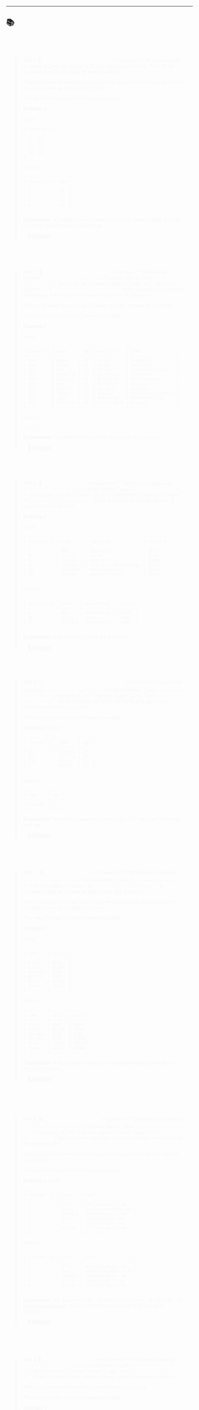 
<style>
@keyframes fadeIn {
  from { opacity: 0; transform: translateY(30px) scale(0.9); }
  to { opacity: 1; transform: translateY(0) scale(1); }
}
@keyframes slideInLeft {
  from { opacity: 0; transform: translateX(-100px) rotate(-5deg); }
  to { opacity: 1; transform: translateX(0) rotate(0deg); }
}
@keyframes typing {
  from { width: 0; }
  to { width: 100%; }
}
@keyframes blink {
  0%, 50% { border-color: transparent; }
  51%, 100% { border-color: #0366d6; }
}
@keyframes bounce {
  0%, 20%, 50%, 80%, 100% { transform: translateY(0); }
  40% { transform: translateY(-10px); }
  60% { transform: translateY(-5px); }
}
@keyframes glow {
  0%, 100% { text-shadow: 0 0 5px #0366d6, 0 0 10px #0366d6; }
  50% { text-shadow: 0 0 10px #0366d6, 0 0 20px #0366d6; }
}
.fade-in { animation: fadeIn 2s cubic-bezier(0.68, -0.55, 0.265, 1.55); }
.slide-in { animation: slideInLeft 1.5s cubic-bezier(0.68, -0.55, 0.265, 1.55); }
.typing { animation: typing 4s steps(50, end), blink 1s infinite; overflow: hidden; white-space: nowrap; border-right: 3px solid #0366d6; }
.problem { animation: fadeIn 3s ease-out; margin-bottom: 30px; border-left: 4px solid #0366d6; padding-left: 20px; }
.problem:hover { transform: translateX(10px) scale(1.02); transition: all 0.4s cubic-bezier(0.68, -0.55, 0.265, 1.55); box-shadow: 0 10px 30px rgba(3, 102, 214, 0.3); }
.link { transition: all 0.3s ease; position: relative; }
.link:hover { color: #0366d6 !important; transform: scale(1.1); }
.link::after { content: ' →'; opacity: 0; transition: opacity 0.3s; }
.link:hover::after { opacity: 1; animation: bounce 1s infinite; }
.emoji { animation: glow 2s ease-in-out infinite alternate; display: inline-block; }
.title-emoji { animation: bounce 2s infinite; }
.welcome-text { animation: fadeIn 3s ease-out 1s both; }
</style>

<div align="center">
  <h1 class="fade-in">
    📊 <span class="emoji title-emoji">🚀</span> LeetCode Pandas Solutions <span class="emoji">🐍</span>
  </h1>
  <p class="typing welcome-text">
    Welcome to the <strong>LeetCode Pandas Challenge</strong> repository! 🎯<br>
    This collection features <em>solutions to various Pandas-related problems</em>, organized by day and question number.<br>
    Each problem includes the full question description, example, and a direct link to the Python solution file.
  </p>
</div>

---

## 📚 <span class="slide-in">Day 1: Introduction to Pandas</span>

<div class="problem">
### 1. 🐍 <span class="slide-in">Create DataFrame from 2D List</span>
**Question:** Write a solution to create a DataFrame from a 2D list called student_data. This 2D list contains the IDs and ages of some students.

The DataFrame should have two columns, student_id and age, and be in the same order as the original 2D list.

The result format is in the following example.

**Example 1:**

Input:
```
student_data:
[
  [1, 15],
  [2, 11],
  [3, 11],
  [4, 20]
]
```
Output:
```
+------------+-----+
| student_id | age |
+------------+-----+
| 1          | 15  |
| 2          | 11  |
| 3          | 11  |
| 4          | 20  |
+------------+-----+
```
**Explanation:** A DataFrame was created on top of student_data, with two columns named student_id and age.

<a href="day1_q1.py" class="link">**[🔗 Solution](day1_q1.py)**</a>
</div>

<div class="problem">
### 2. 📏 <span class="slide-in">Calculate Rows and Columns</span>
**Question:** DataFrame players:
```
+-------------+--------+
| Column Name | Type   |
+-------------+--------+
| player_id   | int    |
| name        | object |
| age         | int    |
| position    | object |
| ...         | ...    |
+-------------+--------+
```
Write a solution to calculate and display the number of rows and columns of players.

Return the result as an array: [number of rows, number of columns]

The result format is in the following example.

**Example 1:**

Input:
```
+-----------+----------+-----+-------------+--------------------+
| player_id | name     | age | position    | team               |
+-----------+----------+-----+-------------+--------------------+
| 846       | Mason    | 21  | Forward     | RealMadrid         |
| 749       | Riley    | 30  | Winger      | Barcelona          |
| 155       | Bob      | 28  | Striker     | ManchesterUnited   |
| 583       | Isabella | 32  | Goalkeeper  | Liverpool          |
| 388       | Zachary  | 24  | Midfielder  | BayernMunich       |
| 883       | Ava      | 23  | Defender    | Chelsea            |
| 355       | Violet   | 18  | Striker     | Juventus           |
| 247       | Thomas   | 27  | Striker     | ParisSaint-Germain |
| 761       | Jack     | 33  | Midfielder  | ManchesterCity     |
| 642       | Charlie  | 36  | Center-back | Arsenal            |
+-----------+----------+-----+-------------+--------------------+
```
Output:
```
[10, 5]
```
**Explanation:** This DataFrame contains 10 rows and 5 columns.

<a href="day1_q2.py" class="link">**[🔗 Solution](day1_q2.py)**</a>
</div>

<div class="problem">
### 3. 👀 <span class="slide-in">Display First 3 Rows</span>
**Question:** DataFrame employees
```
+-------------+--------+
| Column Name | Type   |
+-------------+--------+
| employee_id | int    |
| name        | object |
| department  | object |
| salary      | int    |
+-------------+--------+
```
Write a solution to display the first 3 rows of this DataFrame.

**Example 1:**

Input:
```
+-------------+-----------+-----------------------+--------+
| employee_id | name      | department            | salary |
+-------------+-----------+-----------------------+--------+
| 3           | Bob       | Operations            | 48675  |
| 90          | Alice     | Sales                 | 11096  |
| 9           | Tatiana   | Engineering           | 33805  |
| 60          | Annabelle | InformationTechnology | 37678  |
| 49          | Jonathan  | HumanResources        | 23793  |
| 43          | Khaled    | Administration        | 40454  |
+-------------+-----------+-----------------------+--------+
```
Output:
```
+-------------+---------+-------------+--------+
| employee_id | name    | department  | salary |
+-------------+---------+-------------+--------+
| 3           | Bob     | Operations  | 48675  |
| 90          | Alice   | Sales       | 11096  |
| 9           | Tatiana | Engineering | 33805  |
+-------------+---------+-------------+--------+
```
**Explanation:** Only the first 3 rows are displayed.

<a href="day1_q3.py" class="link">**[🔗 Solution](day1_q3.py)**</a>
</div>

<div class="problem">
### 4. 🔍 <span class="slide-in">Select Name and Age by Student ID</span>
**Question:** DataFrame students
```
+-------------+--------+
| Column Name | Type   |
+-------------+--------+
| student_id  | int    |
| name        | object |
| age         | int    |
+-------------+--------+
```
Write a solution to select the name and age of the student with student_id = 101.

The result format is in the following example.

**Example 1:**
Input:
```
+------------+---------+-----+
| student_id | name    | age |
+------------+---------+-----+
| 101        | Ulysses | 13  |
| 53         | William | 10  |
| 128        | Henry   | 6   |
| 3          | Henry   | 11  |
+------------+---------+-----+
```
Output:
```
+---------+-----+
| name    | age | 
+---------+-----+
| Ulysses | 13  |
+---------+-----+
```
**Explanation:** Student Ulysses has student_id = 101, we select the name and age.

<a href="day1_q4.py" class="link">**[🔗 Solution](day1_q4.py)**</a>
</div>

<div class="problem">
### 5. 💰 <span class="slide-in">Create Bonus Column</span>
**Question:** DataFrame employees
```
+-------------+--------+
| Column Name | Type.  |
+-------------+--------+
| name        | object |
| salary      | int.   |
+-------------+--------+
```
A company plans to provide its employees with a bonus.

Write a solution to create a new column name bonus that contains the doubled values of the salary column.

The result format is in the following example.

**Example 1:**

Input:
```
+---------+--------+
| name    | salary |
+---------+--------+
| Piper   | 4548   |
| Grace   | 28150  |
| Georgia | 1103   |
| Willow  | 6593   |
| Finn    | 74576  |
| Thomas  | 24433  |
+---------+--------+
```
Output:
```
+---------+--------+--------+
| name    | salary | bonus  |
+---------+--------+--------+
| Piper   | 4548   | 9096   |
| Grace   | 28150  | 56300  |
| Georgia | 1103   | 2206   |
| Willow  | 6593   | 13186  |
| Finn    | 74576  | 149152 |
| Thomas  | 24433  | 48866  |
+---------+--------+--------+
```
**Explanation:** A new column bonus is created by doubling the value in the column salary.

<a href="day1_q5.py" class="link">**[🔗 Solution](day1_q5.py)**</a>
</div>

<div class="problem">
### 6. 🗑️ <span class="slide-in">Remove Duplicate Emails</span>
**Question:** DataFrame customers
```
+-------------+--------+
| Column Name | Type   |
+-------------+--------+
| customer_id | int    |
| name        | object |
| email       | object |
+-------------+--------+
```
There are some duplicate rows in the DataFrame based on the email column.

Write a solution to remove these duplicate rows and keep only the first occurrence.

The result format is in the following example.

**Example 1:**
Input:
```
+-------------+---------+---------------------+
| customer_id | name    | email               |
+-------------+---------+---------------------+
| 1           | Ella    | emily@example.com   |
| 2           | David   | michael@example.com |
| 3           | Zachary | sarah@example.com   |
| 4           | Alice   | john@example.com    |
| 5           | Finn    | john@example.com    |
| 6           | Violet  | alice@example.com   |
+-------------+---------+---------------------+
```
Output:  
```
+-------------+---------+---------------------+
| customer_id | name    | email               |
+-------------+---------+---------------------+
| 1           | Ella    | emily@example.com   |
| 2           | David   | michael@example.com |
| 3           | Zachary | sarah@example.com   |
| 4           | Alice   | john@example.com    |
| 6           | Violet  | alice@example.com   |
+-------------+---------+---------------------+
```
**Explanation:** Alic (customer_id = 4) and Finn (customer_id = 5) both use john@example.com, so only the first occurrence of this email is retained.

<a href="day1_q6.py" class="link">**[🔗 Solution](day1_q6.py)**</a>
</div>

<div class="problem">
### 7. 🚫 <span class="slide-in">Remove Missing Names</span>
**Question:** DataFrame students
```
+-------------+--------+
| Column Name | Type   |
+-------------+--------+
| student_id  | int    |
| name        | object |
| age         | int    |
+-------------+--------+
```
There are some rows having missing values in the name column.

Write a solution to remove the rows with missing values.

The result format is in the following example.

**Example 1:**

Input:
```
+------------+---------+-----+
| student_id | name    | age |
+------------+---------+-----+
| 32         | Piper   | 5   |
| 217        | None    | 19  |
| 779        | Georgia | 20  |
| 849        | Willow  | 14  |
+------------+---------+-----+
```
Output:
```
+------------+---------+-----+
| student_id | name    | age |
+------------+---------+-----+
| 32         | Piper   | 5   |
| 779        | Georgia | 20  | 
| 849        | Willow  | 14  | 
+------------+---------+-----+
```
**Explanation:** Student with id 217 has empty value in the name column, so it will be removed.

<a href="day1_q7.py" class="link">**[🔗 Solution](day1_q7.py)**</a>
</div>

<div class="problem">
### 8. ✏️ <span class="slide-in">Modify Salary Column</span>
**Question:** DataFrame employees
```
+-------------+--------+
| Column Name | Type   |
+-------------+--------+
| name        | object |
| salary      | int    |
+-------------+--------+
```
A company intends to give its employees a pay rise.

Write a solution to modify the salary column by multiplying each salary by 2.

The result format is in the following example.

**Example 1:**

Input:
```
+---------+--------+
| name    | salary |
+---------+--------+
| Jack    | 19666  |
| Piper   | 74754  |
| Mia     | 62509  |
| Ulysses | 54866  |
+---------+--------+
```
Output:
```
+---------+--------+
| name    | salary |
+---------+--------+
| Jack    | 39332  |
| Piper   | 149508 |
| Mia     | 125018 |
| Ulysses | 109732 |
+---------+--------+
```
**Explanation:** Every salary has been doubled.

<a href="day1_q8.py" class="link">**[🔗 Solution](day1_q8.py)**</a>
</div>

<div class="problem">
### 9. 🏷️ <span class="slide-in">Rename Columns</span>
**Question:** DataFrame students
```
+-------------+--------+
| Column Name | Type   |
+-------------+--------+
| id          | int    |
| first       | object |
| last        | object |
| age         | int    |
+-------------+--------+
```
Write a solution to rename the columns as follows:

id to student_id
first to first_name
last to last_name
age to age_in_years

The result format is in the following example.

**Example 1:**
Input:
```
+----+---------+----------+-----+
| id | first   | last     | age |
+----+---------+----------+-----+
| 1  | Mason   | King     | 6   |
| 2  | Ava     | Wright   | 7   |
| 3  | Taylor  | Hall     | 16  |
| 4  | Georgia | Thompson | 18  |
| 5  | Thomas  | Moore    | 10  |
+----+---------+----------+-----+
```
Output:
```
+------------+------------+-----------+--------------+
| student_id | first_name | last_name | age_in_years |
+------------+------------+-----------+--------------+
| 1          | Mason      | King      | 6            |
| 2          | Ava        | Wright    | 7            |
| 3          | Taylor     | Hall      | 16           |
| 4          | Georgia    | Thompson  | 18           |
| 5          | Thomas     | Moore     | 10           |
+------------+------------+-----------+--------------+
```
**Explanation:** The column names are changed accordingly.

<a href="day1_q9.py" class="link">**[🔗 Solution](day1_q9.py)**</a>
</div>

<div class="problem">
### 10. 🔄 <span class="slide-in">Change Data Type</span>
**Question:** DataFrame students
```
+-------------+--------+
| Column Name | Type   |
+-------------+--------+
| student_id  | int    |
| name        | object |
| age         | int    |
| grade       | float  |
+-------------+--------+
```
Write a solution to correct the errors:

The grade column is stored as floats, convert it to integers.

The result format is in the following example.

**Example 1:**
Input:
```
+------------+------+-----+-------+
| student_id | name | age | grade |
+------------+------+-----+-------+
| 1          | Ava  | 6   | 73.0  |
| 2          | Kate | 15  | 87.0  |
+------------+------+-----+-------+
```
Output:
```
+------------+------+-----+-------+
| student_id | name | age | grade |
+------------+------+-----+-------+
| 1          | Ava  | 6   | 73    |
| 2          | Kate | 15  | 87    |
+------------+------+-----+-------+
```
**Explanation:** The data types of the column grade is converted to int.

<a href="day1_q10.py" class="link">**[🔗 Solution](day1_q10.py)**</a>
</div>

<div class="problem">
### 11. 🔧 <span class="slide-in">Fill Missing Values</span>
**Question:** DataFrame products
```
+-------------+--------+
| Column Name | Type   |
+-------------+--------+
| name        | object |
| quantity    | int    |
| price       | int    |
+-------------+--------+
```
Write a solution to fill in the missing value as 0 in the quantity column.

The result format is in the following example.

**Example 1:**
Input:
```
+-----------------+----------+-------+
| name            | quantity | price |
+-----------------+----------+-------+
| Wristwatch      | None     | 135   |
| WirelessEarbuds | None     | 821   |
| GolfClubs       | 779      | 9319  |
| Printer         | 849      | 3051  |
+-----------------+----------+-------+
```
Output:
```
+-----------------+----------+-------+
| name            | quantity | price |
+-----------------+----------+-------+
| Wristwatch      | 0        | 135   |
| WirelessEarbuds | 0        | 821   |
| GolfClubs       | 779      | 9319  |
| Printer         | 849      | 3051  |
+-----------------+----------+-------+
```
**Explanation:** The quantity for Wristwatch and WirelessEarbuds are filled by 0.

<a href="day1_q11.py" class="link">**[🔗 Solution](day1_q11.py)**</a>
</div>

<div class="problem">
### 12. 🔗 <span class="slide-in">Concatenate DataFrames</span>
**Question:** DataFrame df1
```
+-------------+--------+
| Column Name | Type   |
+-------------+--------+
| student_id  | int    |
| name        | object |
| age         | int    |
+-------------+--------+
```

DataFrame df2
```
+-------------+--------+
| Column Name | Type   |
+-------------+--------+
| student_id  | int    |
| name        | object |
| age         | int    |
+-------------+--------+
```
Write a solution to concatenate these two DataFrames vertically into one DataFrame.

The result format is in the following example.

**Example 1:**

Input:
df1
```
+------------+---------+-----+
| student_id | name    | age |
+------------+---------+-----+
| 1          | Mason   | 8   |
| 2          | Ava     | 6   |
| 3          | Taylor  | 15  |
| 4          | Georgia | 17  |
+------------+---------+-----+
```
df2
```
+------------+------+-----+
| student_id | name | age |
+------------+------+-----+
| 5          | Leo  | 7   |
| 6          | Alex | 7   |
+------------+------+-----+
```
Output:
```
+------------+---------+-----+
| student_id | name    | age |
+------------+---------+-----+
| 1          | Mason   | 8   |
| 2          | Ava     | 6   |
| 3          | Taylor  | 15  |
| 4          | Georgia | 17  |
| 5          | Leo     | 7   |
| 6          | Alex    | 7   |
+------------+---------+-----+
```
**Explanation:** The two DataFrames are stacked vertically, and their rows are combined.

<a href="day1_q12.py" class="link">**[🔗 Solution](day1_q12.py)**</a>
</div>

<div class="problem">
### 13. 🔄 <span class="slide-in">Pivot Table</span>
**Question:** DataFrame weather
```
+-------------+--------+
| Column Name | Type   |
+-------------+--------+
| city        | object |
| month       | object |
| temperature | int    |
+-------------+--------+
```
Write a solution to pivot the data so that each row represents temperatures for a specific month, and each city is a separate column.

The result format is in the following example.

**Example 1:**
Input:
```
+--------------+----------+-------------+
| city         | month    | temperature |
+--------------+----------+-------------+
| Jacksonville | January  | 13          |
| Jacksonville | February | 23          |
| Jacksonville | March    | 38          |
| Jacksonville | April    | 5           |
| Jacksonville | May      | 34          |
| ElPaso       | January  | 20          |
| ElPaso       | February | 6           |
| ElPaso       | March    | 26          |
| ElPaso       | April    | 2           |
| ElPaso       | May      | 43          |
+--------------+----------+-------------+
```
Output:
```
+----------+--------+--------------+
| month    | ElPaso | Jacksonville |
+----------+--------+--------------+
| April    | 2      | 5            |
| February | 6      | 23           |
| January  | 20     | 13           |
| March    | 26     | 38           |
| May      | 43     | 34           |
+----------+--------+--------------+
```
**Explanation:** The table is pivoted, each column represents a city, and each row represents a specific month.

<a href="day1_q13.py" class="link">**[🔗 Solution](day1_q13.py)**</a>
</div>

<div class="problem">
### 14. 🧊 <span class="slide-in">Melt Table</span>
**Question:** DataFrame report
```
+-------------+--------+
| Column Name | Type   |
+-------------+--------+
| product     | object |
| quarter_1   | int    |
| quarter_2   | int    |
| quarter_3   | int    |
| quarter_4   | int    |
+-------------+--------+
```
Write a solution to reshape the data so that each row represents sales data for a product in a specific quarter.

The result format is in the following example.

**Example 1:**

Input:
```
+-------------+-----------+-----------+-----------+-----------+
| product     | quarter_1 | quarter_2 | quarter_3 | quarter_4 |
+-------------+-----------+-----------+-----------+-----------+
| Umbrella    | 417       | 224       | 379       | 611       |
| SleepingBag | 800       | 936       | 93        | 875       |
+-------------+-----------+-----------+-----------+-----------+
```
Output:
```
+-------------+-----------+-------+
| product     | quarter   | sales |
+-------------+-----------+-------+
| Umbrella    | quarter_1 | 417   |
| SleepingBag | quarter_1 | 800   |
| Umbrella    | quarter_2 | 224   |
| SleepingBag | quarter_2 | 936   |
| Umbrella    | quarter_3 | 379   |
| SleepingBag | quarter_3 | 93    |
| Umbrella    | quarter_4 | 611   |
| SleepingBag | quarter_4 | 875   |
+-------------+-----------+-------+
```
**Explanation:** The DataFrame is reshaped from wide to long format. Each row represents the sales of a product in a quarter.

<a href="day1_q14.py" class="link">**[🔗 Solution](day1_q14.py)**</a>
</div>

<div class="problem">
### 15. 🐘 <span class="slide-in">Find Heavy Animals</span>
**Question:** DataFrame animals
```
+-------------+--------+
| Column Name | Type   |
+-------------+--------+
| name        | object |
| species     | object |
| age         | int    |
| weight      | int    |
+-------------+--------+
```
Write a solution to list the names of animals that weigh strictly more than 100 kilograms.

Return the animals sorted by weight in descending order.

The result format is in the following example.

**Example 1:**

Input: 
```
+----------+---------+-----+--------+
| name     | species | age | weight |
+----------+---------+-----+--------+
| Tatiana  | Snake   | 98  | 464    |
| Khaled   | Giraffe | 50  | 41     |
| Alex     | Leopard | 6   | 328    |
| Jonathan | Monkey  | 45  | 463    |
| Stefan   | Bear    | 100 | 50     |
| Tommy    | Panda   | 26  | 349    |
+----------+---------+-----+--------+
```
Output: 
```
+----------+
| name     |
+----------+
| Tatiana  |
| Jonathan |
| Tommy    |
| Alex     |
+----------+
```
**Explanation:** All animals weighing more than 100 should be included in the results table.
Tatiana's weight is 464, Jonathan's weight is 463, Tommy's weight is 349, and Alex's weight is 328.
The results should be sorted in descending order of weight.

In Pandas, method chaining enables us to perform operations on a DataFrame without breaking up each operation into a separate line or creating multiple temporary variables. 

Can you complete this task in just one line of code using method chaining?

<a href="day1_q15.py" class="link">**[🔗 Solution](day1_q15.py)**</a>
</div>

<div align="center">
  <h1 class="fade-in">📊 <span class="emoji">🚀</span> LeetCode Pandas Solutions <span class="emoji">🐍</span></h1>
  <p class="typing">Welcome to the LeetCode Pandas Challenge repository! This collection features solutions to various Pandas-related problems.</p>
</div>

---

## 📚 Day 1: Introduction to Pandas

<div class="problem">
### 1. 🐍 <span class="slide-in">Create DataFrame from 2D List</span>
**Question:** Write a solution to create a DataFrame from a 2D list called student_data. This 2D list contains the IDs and ages of some students.

The DataFrame should have two columns, student_id and age, and be in the same order as the original 2D list.

The result format is in the following example.

**Example 1:**

Input:
```
student_data:
[
  [1, 15],
  [2, 11],
  [3, 11],
  [4, 20]
]
```
Output:
```
+------------+-----+
| student_id | age |
+------------+-----+
| 1          | 15  |
| 2          | 11  |
| 3          | 11  |
| 4          | 20  |
+------------+-----+
```
**Explanation:** A DataFrame was created on top of student_data, with two columns named student_id and age.

<a href="day1_q1.py" class="link">**[🔗 Solution](day1_q1.py)**</a>
</div>

<div class="problem">
### 2. 📏 <span class="slide-in">Calculate Rows and Columns</span>
**Question:** DataFrame players:
```
+-------------+--------+
| Column Name | Type   |
+-------------+--------+
| player_id   | int    |
| name        | object |
| age         | int    |
| position    | object |
| ...         | ...    |
+-------------+--------+
```
Write a solution to calculate and display the number of rows and columns of players.

Return the result as an array: [number of rows, number of columns]

The result format is in the following example.

**Example 1:**

Input:
```
+-----------+----------+-----+-------------+--------------------+
| player_id | name     | age | position    | team               |
+-----------+----------+-----+-------------+--------------------+
| 846       | Mason    | 21  | Forward     | RealMadrid         |
| 749       | Riley    | 30  | Winger      | Barcelona          |
| 155       | Bob      | 28  | Striker     | ManchesterUnited   |
| 583       | Isabella | 32  | Goalkeeper  | Liverpool          |
| 388       | Zachary  | 24  | Midfielder  | BayernMunich       |
| 883       | Ava      | 23  | Defender    | Chelsea            |
| 355       | Violet   | 18  | Striker     | Juventus           |
| 247       | Thomas   | 27  | Striker     | ParisSaint-Germain |
| 761       | Jack     | 33  | Midfielder  | ManchesterCity     |
| 642       | Charlie  | 36  | Center-back | Arsenal            |
+-----------+----------+-----+-------------+--------------------+
```
Output:
```
[10, 5]
```
**Explanation:** This DataFrame contains 10 rows and 5 columns.

<a href="day1_q2.py" class="link">**[🔗 Solution](day1_q2.py)**</a>
</div>

<div class="problem">
### 3. 👀 <span class="slide-in">Display First 3 Rows</span>
**Question:** DataFrame employees
```
+-------------+--------+
| Column Name | Type   |
+-------------+--------+
| employee_id | int    |
| name        | object |
| department  | object |
| salary      | int    |
+-------------+--------+
```
Write a solution to display the first 3 rows of this DataFrame.

**Example 1:**

Input:
```
+-------------+-----------+-----------------------+--------+
| employee_id | name      | department            | salary |
+-------------+-----------+-----------------------+--------+
| 3           | Bob       | Operations            | 48675  |
| 90          | Alice     | Sales                 | 11096  |
| 9           | Tatiana   | Engineering           | 33805  |
| 60          | Annabelle | InformationTechnology | 37678  |
| 49          | Jonathan  | HumanResources        | 23793  |
| 43          | Khaled    | Administration        | 40454  |
+-------------+-----------+-----------------------+--------+
```
Output:
```
+-------------+---------+-------------+--------+
| employee_id | name    | department  | salary |
+-------------+---------+-------------+--------+
| 3           | Bob     | Operations  | 48675  |
| 90          | Alice   | Sales       | 11096  |
| 9           | Tatiana | Engineering | 33805  |
+-------------+---------+-------------+--------+
```
**Explanation:** Only the first 3 rows are displayed.

<a href="day1_q3.py" class="link">**[🔗 Solution](day1_q3.py)**</a>
</div>

<div class="problem">
### 4. 🔍 <span class="slide-in">Select Name and Age by Student ID</span>
**Question:** DataFrame students
```
+-------------+--------+
| Column Name | Type   |
+-------------+--------+
| student_id  | int    |
| name        | object |
| age         | int    |
+-------------+--------+
```
Write a solution to select the name and age of the student with student_id = 101.

The result format is in the following example.

**Example 1:**
Input:
```
+------------+---------+-----+
| student_id | name    | age |
+------------+---------+-----+
| 101        | Ulysses | 13  |
| 53         | William | 10  |
| 128        | Henry   | 6   |
| 3          | Henry   | 11  |
+------------+---------+-----+
```
Output:
```
+---------+-----+
| name    | age | 
+---------+-----+
| Ulysses | 13  |
+---------+-----+
```
**Explanation:** Student Ulysses has student_id = 101, we select the name and age.

<a href="day1_q4.py" class="link">**[🔗 Solution](day1_q4.py)**</a>
</div>

<div class="problem">
### 5. 💰 <span class="slide-in">Create Bonus Column</span>
**Question:** DataFrame employees
```
+-------------+--------+
| Column Name | Type.  |
+-------------+--------+
| name        | object |
| salary      | int.   |
+-------------+--------+
```
A company plans to provide its employees with a bonus.

Write a solution to create a new column name bonus that contains the doubled values of the salary column.

The result format is in the following example.

**Example 1:**

Input:
```
+---------+--------+
| name    | salary |
+---------+--------+
| Piper   | 4548   |
| Grace   | 28150  |
| Georgia | 1103   |
| Willow  | 6593   |
| Finn    | 74576  |
| Thomas  | 24433  |
+---------+--------+
```
Output:
```
+---------+--------+--------+
| name    | salary | bonus  |
+---------+--------+--------+
| Piper   | 4548   | 9096   |
| Grace   | 28150  | 56300  |
| Georgia | 1103   | 2206   |
| Willow  | 6593   | 13186  |
| Finn    | 74576  | 149152 |
| Thomas  | 24433  | 48866  |
+---------+--------+--------+
```
**Explanation:** A new column bonus is created by doubling the value in the column salary.

<a href="day1_q5.py" class="link">**[🔗 Solution](day1_q5.py)**</a>
</div>

<div class="problem">
### 6. 🗑️ <span class="slide-in">Remove Duplicate Emails</span>
**Question:** DataFrame customers
```
+-------------+--------+
| Column Name | Type   |
+-------------+--------+
| customer_id | int    |
| name        | object |
| email       | object |
+-------------+--------+
```
There are some duplicate rows in the DataFrame based on the email column.

Write a solution to remove these duplicate rows and keep only the first occurrence.

The result format is in the following example.

**Example 1:**
Input:
```
+-------------+---------+---------------------+
| customer_id | name    | email               |
+-------------+---------+---------------------+
| 1           | Ella    | emily@example.com   |
| 2           | David   | michael@example.com |
| 3           | Zachary | sarah@example.com   |
| 4           | Alice   | john@example.com    |
| 5           | Finn    | john@example.com    |
| 6           | Violet  | alice@example.com   |
+-------------+---------+---------------------+
```
Output:  
```
+-------------+---------+---------------------+
| customer_id | name    | email               |
+-------------+---------+---------------------+
| 1           | Ella    | emily@example.com   |
| 2           | David   | michael@example.com |
| 3           | Zachary | sarah@example.com   |
| 4           | Alice   | john@example.com    |
| 6           | Violet  | alice@example.com   |
+-------------+---------+---------------------+
```
**Explanation:** Alic (customer_id = 4) and Finn (customer_id = 5) both use john@example.com, so only the first occurrence of this email is retained.

<a href="day1_q6.py" class="link">**[🔗 Solution](day1_q6.py)**</a>
</div>

<div class="problem">
### 7. 🚫 <span class="slide-in">Remove Missing Names</span>
**Question:** DataFrame students
```
+-------------+--------+
| Column Name | Type   |
+-------------+--------+
| student_id  | int    |
| name        | object |
| age         | int    |
+-------------+--------+
```
There are some rows having missing values in the name column.

Write a solution to remove the rows with missing values.

The result format is in the following example.

**Example 1:**

Input:
```
+------------+---------+-----+
| student_id | name    | age |
+------------+---------+-----+
| 32         | Piper   | 5   |
| 217        | None    | 19  |
| 779        | Georgia | 20  |
| 849        | Willow  | 14  |
+------------+---------+-----+
```
Output:
```
+------------+---------+-----+
| student_id | name    | age |
+------------+---------+-----+
| 32         | Piper   | 5   |
| 779        | Georgia | 20  | 
| 849        | Willow  | 14  | 
+------------+---------+-----+
```
**Explanation:** Student with id 217 has empty value in the name column, so it will be removed.

<a href="day1_q7.py" class="link">**[🔗 Solution](day1_q7.py)**</a>
</div>

<div class="problem">
### 8. ✏️ <span class="slide-in">Modify Salary Column</span>
**Question:** DataFrame employees
```
+-------------+--------+
| Column Name | Type   |
+-------------+--------+
| name        | object |
| salary      | int    |
+-------------+--------+
```
A company intends to give its employees a pay rise.

Write a solution to modify the salary column by multiplying each salary by 2.

The result format is in the following example.

**Example 1:**

Input:
```
+---------+--------+
| name    | salary |
+---------+--------+
| Jack    | 19666  |
| Piper   | 74754  |
| Mia     | 62509  |
| Ulysses | 54866  |
+---------+--------+
```
Output:
```
+---------+--------+
| name    | salary |
+---------+--------+
| Jack    | 39332  |
| Piper   | 149508 |
| Mia     | 125018 |
| Ulysses | 109732 |
+---------+--------+
```
**Explanation:** Every salary has been doubled.

<a href="day1_q8.py" class="link">**[🔗 Solution](day1_q8.py)**</a>
</div>

<div class="problem">
### 9. 🏷️ <span class="slide-in">Rename Columns</span>
**Question:** DataFrame students
```
+-------------+--------+
| Column Name | Type   |
+-------------+--------+
| id          | int    |
| first       | object |
| last        | object |
| age         | int    |
+-------------+--------+
```
Write a solution to rename the columns as follows:

id to student_id
first to first_name
last to last_name
age to age_in_years

The result format is in the following example.

**Example 1:**
Input:
```
+----+---------+----------+-----+
| id | first   | last     | age |
+----+---------+----------+-----+
| 1  | Mason   | King     | 6   |
| 2  | Ava     | Wright   | 7   |
| 3  | Taylor  | Hall     | 16  |
| 4  | Georgia | Thompson | 18  |
| 5  | Thomas  | Moore    | 10  |
+----+---------+----------+-----+
```
Output:
```
+------------+------------+-----------+--------------+
| student_id | first_name | last_name | age_in_years |
+------------+------------+-----------+--------------+
| 1          | Mason      | King      | 6            |
| 2          | Ava        | Wright    | 7            |
| 3          | Taylor     | Hall      | 16           |
| 4          | Georgia    | Thompson  | 18           |
| 5          | Thomas     | Moore     | 10           |
+------------+------------+-----------+--------------+
```
**Explanation:** The column names are changed accordingly.

<a href="day1_q9.py" class="link">**[🔗 Solution](day1_q9.py)**</a>
</div>

<div class="problem">
### 10. 🔄 <span class="slide-in">Change Data Type</span>
**Question:** DataFrame students
```
+-------------+--------+
| Column Name | Type   |
+-------------+--------+
| student_id  | int    |
| name        | object |
| age         | int    |
| grade       | float  |
+-------------+--------+
```
Write a solution to correct the errors:

The grade column is stored as floats, convert it to integers.

The result format is in the following example.

**Example 1:**
Input:
```
+------------+------+-----+-------+
| student_id | name | age | grade |
+------------+------+-----+-------+
| 1          | Ava  | 6   | 73.0  |
| 2          | Kate | 15  | 87.0  |
+------------+------+-----+-------+
```
Output:
```
+------------+------+-----+-------+
| student_id | name | age | grade |
+------------+------+-----+-------+
| 1          | Ava  | 6   | 73    |
| 2          | Kate | 15  | 87    |
+------------+------+-----+-------+
```
**Explanation:** The data types of the column grade is converted to int.

<a href="day1_q10.py" class="link">**[🔗 Solution](day1_q10.py)**</a>
</div>

<div class="problem">
### 11. 🔧 <span class="slide-in">Fill Missing Values</span>
**Question:** DataFrame products
```
+-------------+--------+
| Column Name | Type   |
+-------------+--------+
| name        | object |
| quantity    | int    |
| price       | int    |
+-------------+--------+
```
Write a solution to fill in the missing value as 0 in the quantity column.

The result format is in the following example.

**Example 1:**
Input:
```
+-----------------+----------+-------+
| name            | quantity | price |
+-----------------+----------+-------+
| Wristwatch      | None     | 135   |
| WirelessEarbuds | None     | 821   |
| GolfClubs       | 779      | 9319  |
| Printer         | 849      | 3051  |
+-----------------+----------+-------+
```
Output:
```
+-----------------+----------+-------+
| name            | quantity | price |
+-----------------+----------+-------+
| Wristwatch      | 0        | 135   |
| WirelessEarbuds | 0        | 821   |
| GolfClubs       | 779      | 9319  |
| Printer         | 849      | 3051  |
+-----------------+----------+-------+
```
**Explanation:** The quantity for Wristwatch and WirelessEarbuds are filled by 0.

<a href="day1_q11.py" class="link">**[🔗 Solution](day1_q11.py)**</a>
</div>

<div class="problem">
### 12. 🔗 <span class="slide-in">Concatenate DataFrames</span>
**Question:** DataFrame df1
```
+-------------+--------+
| Column Name | Type   |
+-------------+--------+
| student_id  | int    |
| name        | object |
| age         | int    |
+-------------+--------+
```

DataFrame df2
```
+-------------+--------+
| Column Name | Type   |
+-------------+--------+
| student_id  | int    |
| name        | object |
| age         | int    |
+-------------+--------+
```
Write a solution to concatenate these two DataFrames vertically into one DataFrame.

The result format is in the following example.

**Example 1:**

Input:
df1
```
+------------+---------+-----+
| student_id | name    | age |
+------------+---------+-----+
| 1          | Mason   | 8   |
| 2          | Ava     | 6   |
| 3          | Taylor  | 15  |
| 4          | Georgia | 17  |
+------------+---------+-----+
```
df2
```
+------------+------+-----+
| student_id | name | age |
+------------+------+-----+
| 5          | Leo  | 7   |
| 6          | Alex | 7   |
+------------+------+-----+
```
Output:
```
+------------+---------+-----+
| student_id | name    | age |
+------------+---------+-----+
| 1          | Mason   | 8   |
| 2          | Ava     | 6   |
| 3          | Taylor  | 15  |
| 4          | Georgia | 17  |
| 5          | Leo     | 7   |
| 6          | Alex    | 7   |
+------------+---------+-----+
```
**Explanation:** The two DataFrames are stacked vertically, and their rows are combined.

<a href="day1_q12.py" class="link">**[🔗 Solution](day1_q12.py)**</a>
</div>

<div class="problem">
### 13. 🔄 <span class="slide-in">Pivot Table</span>
**Question:** DataFrame weather
```
+-------------+--------+
| Column Name | Type   |
+-------------+--------+
| city        | object |
| month       | object |
| temperature | int    |
+-------------+--------+
```
Write a solution to pivot the data so that each row represents temperatures for a specific month, and each city is a separate column.

The result format is in the following example.

**Example 1:**
Input:
```
+--------------+----------+-------------+
| city         | month    | temperature |
+--------------+----------+-------------+
| Jacksonville | January  | 13          |
| Jacksonville | February | 23          |
| Jacksonville | March    | 38          |
| Jacksonville | April    | 5           |
| Jacksonville | May      | 34          |
| ElPaso       | January  | 20          |
| ElPaso       | February | 6           |
| ElPaso       | March    | 26          |
| ElPaso       | April    | 2           |
| ElPaso       | May      | 43          |
+--------------+----------+-------------+
```
Output:
```
+----------+--------+--------------+
| month    | ElPaso | Jacksonville |
+----------+--------+--------------+
| April    | 2      | 5            |
| February | 6      | 23           |
| January  | 20     | 13           |
| March    | 26     | 38           |
| May      | 43     | 34           |
+----------+--------+--------------+
```
**Explanation:** The table is pivoted, each column represents a city, and each row represents a specific month.

<a href="day1_q13.py" class="link">**[🔗 Solution](day1_q13.py)**</a>
</div>

<div class="problem">
### 14. 🧊 <span class="slide-in">Melt Table</span>
**Question:** DataFrame report
```
+-------------+--------+
| Column Name | Type   |
+-------------+--------+
| product     | object |
| quarter_1   | int    |
| quarter_2   | int    |
| quarter_3   | int    |
| quarter_4   | int    |
+-------------+--------+
```
Write a solution to reshape the data so that each row represents sales data for a product in a specific quarter.

The result format is in the following example.

**Example 1:**

Input:
```
+-------------+-----------+-----------+-----------+-----------+
| product     | quarter_1 | quarter_2 | quarter_3 | quarter_4 |
+-------------+-----------+-----------+-----------+-----------+
| Umbrella    | 417       | 224       | 379       | 611       |
| SleepingBag | 800       | 936       | 93        | 875       |
+-------------+-----------+-----------+-----------+-----------+
```
Output:
```
+-------------+-----------+-------+
| product     | quarter   | sales |
+-------------+-----------+-------+
| Umbrella    | quarter_1 | 417   |
| SleepingBag | quarter_1 | 800   |
| Umbrella    | quarter_2 | 224   |
| SleepingBag | quarter_2 | 936   |
| Umbrella    | quarter_3 | 379   |
| SleepingBag | quarter_3 | 93    |
| Umbrella    | quarter_4 | 611   |
| SleepingBag | quarter_4 | 875   |
+-------------+-----------+-------+
```
**Explanation:** The DataFrame is reshaped from wide to long format. Each row represents the sales of a product in a quarter.

<a href="day1_q14.py" class="link">**[🔗 Solution](day1_q14.py)**</a>
</div>

<div class="problem">
### 15. 🐘 <span class="slide-in">Find Heavy Animals</span>
**Question:** DataFrame animals
```
+-------------+--------+
| Column Name | Type   |
+-------------+--------+
| name        | object |
| species     | object |
| age         | int    |
| weight      | int    |
+-------------+--------+
```
Write a solution to list the names of animals that weigh strictly more than 100 kilograms.

Return the animals sorted by weight in descending order.

The result format is in the following example.

**Example 1:**

Input: 
```
+----------+---------+-----+--------+
| name     | species | age | weight |
+----------+---------+-----+--------+
| Tatiana  | Snake   | 98  | 464    |
| Khaled   | Giraffe | 50  | 41     |
| Alex     | Leopard | 6   | 328    |
| Jonathan | Monkey  | 45  | 463    |
| Stefan   | Bear    | 100 | 50     |
| Tommy    | Panda   | 26  | 349    |
+----------+---------+-----+--------+
```
Output: 
```
+----------+
| name     |
+----------+
| Tatiana  |
| Jonathan |
| Tommy    |
| Alex     |
+----------+
```
**Explanation:** All animals weighing more than 100 should be included in the results table.
Tatiana's weight is 464, Jonathan's weight is 463, Tommy's weight is 349, and Alex's weight is 328.
The results should be sorted in descending order of weight.

In Pandas, method chaining enables us to perform operations on a DataFrame without breaking up each operation into a separate line or creating multiple temporary variables. 

Can you complete this task in just one line of code using method chaining?

<a href="day1_q15.py" class="link">**[🔗 Solution](day1_q15.py)**</a>
</div>

